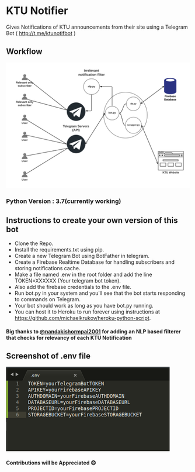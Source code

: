 # KTU Notifier

Gives Notifications of KTU announcements from their site using a Telegram Bot ( http://t.me/ktunotifbot )

## Workflow
<img src="https://github.com/AJAYK-01/ktu-notifier/blob/master/screenshots/Workflow.png" />


### Python Version : 3.7(currently working) 

## Instructions to create your own version of this bot

- Clone the Repo.
- Install the requirements.txt using pip.
- Create a new Telegram Bot using BotFather in telegram.
- Create a Firebase Realtime Database for handling subscribers and storing notifications cache.
- Make a file named .env in the root folder and add the line TOKEN=XXXXXX (Your telegram bot token).
- Also add the firebase credentials to the .env file.
- Run bot.py in your system and you'll see that the bot starts responding to commands on Telegram.
- Your bot should work as long as you have bot.py running.
- You can host it to Heroku to run forever using instructions at https://github.com/michaelkrukov/heroku-python-script.

#### Big thanks to [@nandakishormpai2001](https://github.com/nandakishormpai2001) for adding an NLP based filterer that checks for relevancy of each KTU Notification

## Screenshot of .env file

<img src="https://github.com/AJAYK-01/ktu-notifier/blob/master/screenshots/env-screenshot.png" />

#### Contributions will be Appreciated :blush:
